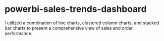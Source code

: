 # powerbi-sales-trends-dashboard
I utilized a combination of line charts, clustered column charts, and stacked bar charts to present a comprehensive view of sales and order performance.
